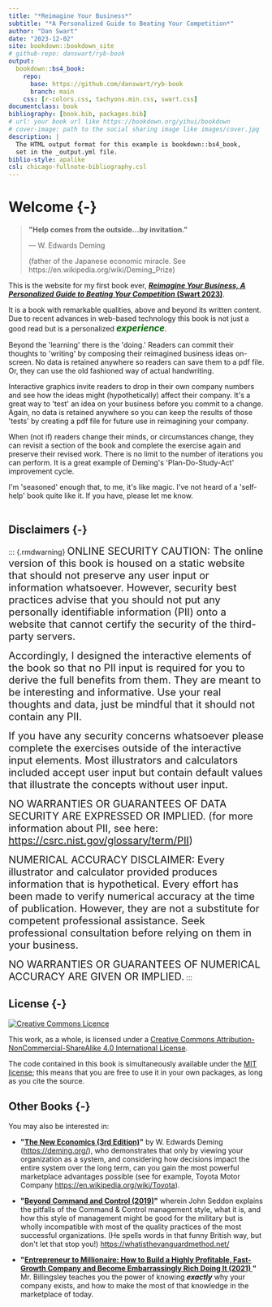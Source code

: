 ```yaml
--- 
title: "*Reimagine Your Business*"
subtitle: "*A Personalized Guide to Beating Your Competition*"
author: "Dan Swart"
date: "2023-12-02"
site: bookdown::bookdown_site
# github-repo: danswart/ryb-book
output: 
  bookdown::bs4_book:
    repo:
      base: https://github.com/danswart/ryb-book
      branch: main
    css: [r-colors.css, tachyons.min.css, swart.css]
documentclass: book
bibliography: [book.bib, packages.bib]
# url: your book url like https://bookdown.org/yihui/bookdown
# cover-image: path to the social sharing image like images/cover.jpg
description: |
  The HTML output format for this example is bookdown::bs4_book,
  set in the _output.yml file.
biblio-style: apalike
csl: chicago-fullnote-bibliography.csl
---
```


 

# Welcome {-}


<blockquote class="my-quote">
  <p><strong>"Help comes from the outside...by invitation."</strong></p>
  <p class="quote-author">          — W. Edwards Deming</p>
  <p class="quote-description">(father of the Japanese economic miracle. See https://en.wikipedia.org/wiki/Deming_Prize)</p>
</blockquote>

This is the website for my first book ever, __[*Reimagine Your Business, A Personalized Guide to Beating Your Competition* (Swart 2023)]()__.  

It is a book with remarkable qualities, above and beyond its written content.  Due to recent advances in web-based technology this book is not just a good read but is a personalized <span style="color: darkgreen; font-size: 1.25em; font-weight: 700; font-style: italic;">experience</span>.

Beyond the 'learning' there is the 'doing.'  Readers can commit their thoughts to 'writing' by composing their reimagined business ideas on-screen.  No data is retained anywhere so readers can save them to a pdf file.  Or, they can use the old fashioned way of actual handwriting.  

Interactive graphics invite readers to drop in their own company numbers and see how the ideas might (hypothetically) affect their company.  It's a great way to 'test' an idea on your business before you commit to a change.  Again, no data is retained anywhere so you can keep the results of those 'tests' by creating a pdf file for future use in reimagining your company.

When (not if) readers change their minds, or circumstances change, they can revisit a section of the book and complete the exercise again and preserve their revised work.  There is no limit to the number of iterations you can perform.  It is a great example of Deming's 'Plan-Do-Study-Act' improvement cycle.

I'm 'seasoned' enough that, to me, it's like magic.  I've not heard of a 'self-help' book quite like it.  If you have, please let me know.
<br>
<br>

## Disclaimers {-}

::: {.rmdwarning}
<span style="font-size: 20px">ONLINE SECURITY CAUTION:  The online version of this book is housed on a static website that should not preserve any user input or information whatsoever.  However, security best practices advise that you should not put any personally identifiable information (PII) onto a website that cannot certify the security of the third-party servers.</span>

<span style="font-size: 20px">Accordingly, I designed the interactive elements of the book so that no PII input is required for you to derive the full benefits from them.  They are meant to be interesting and informative.  Use your real thoughts and data, just be mindful that it should not contain any PII.</span>  

<span style="font-size: 20px">If you have any security concerns whatsoever please complete the exercises outside of the interactive input elements.  Most illustrators and calculators included accept user input but contain default values that illustrate the concepts without user input.</span>  

<span style="font-size: 20px">NO WARRANTIES OR GUARANTEES OF DATA SECURITY ARE EXPRESSED OR IMPLIED.  (for more information about PII, see here: https://csrc.nist.gov/glossary/term/PII)</span>

<span style="font-size: 20px">NUMERICAL ACCURACY DISCLAIMER:  Every illustrator and calculator provided produces information that is hypothetical.  Every effort has been made to verify numerical accuracy at the time of publication.  However, they are not a substitute for competent professional assistance.  Seek professional consultation before relying on them in your business.</span>  

<span style="font-size: 20px">NO WARRANTIES OR GUARANTEES OF NUMERICAL ACCURACY ARE GIVEN OR IMPLIED.</span>
:::


## License {-}

<a rel="license" href="https://creativecommons.org/licenses/by-nc-sa/4.0/"><img alt="Creative Commons Licence" style="border-width:0" src="https://i.creativecommons.org/l/by-nc-sa/4.0/88x31.png" /></a>

This work, as a whole, is licensed under a <a rel="license" href="https://creativecommons.org/licenses/by-nc-sa/4.0/">Creative Commons Attribution-NonCommercial-ShareAlike 4.0 International License</a>.

The code contained in this book is simultaneously available under the [MIT license](https://opensource.org/licenses/MIT); this means that you are free to use it in your own packages, as long as you cite the source.

## Other Books {-}

You may also be interested in:

* __"[The New Economics (3rd Edition)](https://www.amazon.com/exec/obidos/ISBN=0262535947/thewedwdemins-20)"__ by W. Edwards Deming (https://deming.org/), who demonstrates that only by viewing your organization as a system, and considering how decisions impact the entire system over the long term, can you gain the most powerful marketplace advantages possible (see for example, Toyota Motor Company https://en.wikipedia.org/wiki/Toyota).

* __"[Beyond Command and Control (2019)](https://www.amazon.com/Beyond-Command-Control-John-Seddon/dp/152723956X)"__ wherein John Seddon explains the pitfalls of the Command & Control management style, what it is, and how this style of management might be good for the military but is wholly incompatible with most of the quality practices of the most successful organizations. (He spells words in that funny British way, but don't let that stop you!) https://whatisthevanguardmethod.net/

* __"[Entrepreneur to Millionaire: How to Build a Highly Profitable, Fast-Growth Company and Become Embarrassingly Rich Doing It (2021) ](https://www.amazon.com/Entrepreneur-Millionaire-Profitable-Fast-Growth-Embarrassingly/dp/1264257120)"__ Mr. Billingsley teaches you the power of knowing ***exactly*** why your company exists, and how to make the most of that knowledge in the marketplace of today.






